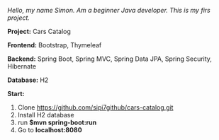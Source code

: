 *Hello, my name Simon. Am a beginner Java developer. This is my firs project.*

**Project:** Cars Catalog

**Frontend:** Bootstrap, Thymeleaf

**Backend:** Spring Boot, Spring MVC, Spring Data JPA, Spring Security, Hibernate

**Database:**
H2

**Start:**
1. Clone https://github.com/sipi7github/cars-catalog.git
2. Install H2 database
3. run **$mvn spring-boot:run**
4. Go to **localhost:8080**
